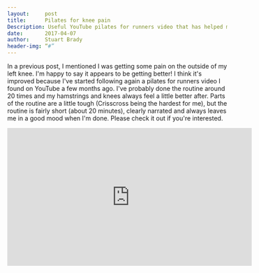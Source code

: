 ```yaml
---
layout:     post
title:      Pilates for knee pain
Description: Useful YouTube pilates for runners video that has helped my knee pain
date:       2017-04-07
author:     Stuart Brady
header-img: “#”
---
```

In a previous post, I mentioned I was getting some pain on the outside of my left knee. I'm happy to say it appears to be getting better! I think it's improved because I've started following again a pilates for runners video I found on YouTube a few months ago. I've probably done the routine around 20 times and my hamstrings and knees always feel a little better after. Parts of the routine are a little tough (Crisscross being the hardest for me), but the routine is fairly short (about 20 minutes), clearly narrated and always leaves me in a good mood when I'm done. Please check it out if you're interested.

<iframe width="560" height="315" src="https://www.youtube.com/embed/vbBp2E19mfI" frameborder="0" allowfullscreen></iframe>
